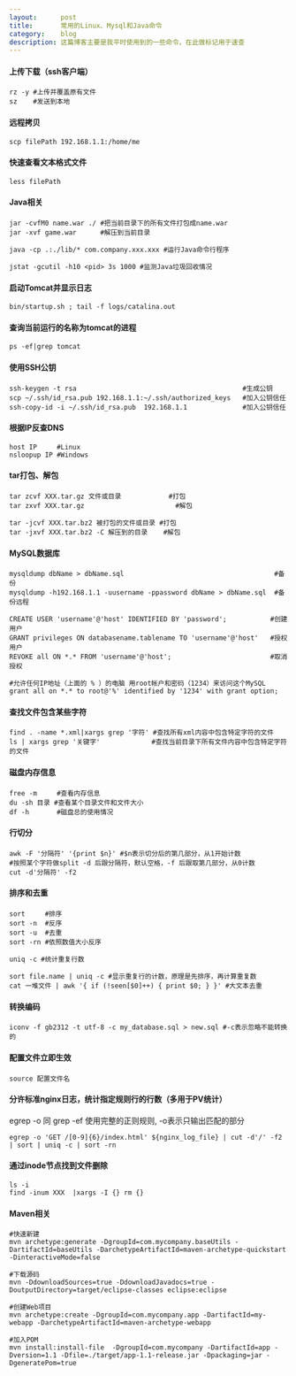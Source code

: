 ```yaml
---
layout:      post
title:       常用的Linux、Mysql和Java命令
category:    blog
description: 这篇博客主要是我平时使用到的一些命令，在此做标记用于速查
---
```


#### 上传下载（ssh客户端）
    rz -y #上传并覆盖原有文件
    sz    #发送到本地
    
#### 远程拷贝
    scp filePath 192.168.1.1:/home/me

#### 快速查看文本格式文件
    less filePath
    
#### Java相关
    jar -cvfM0 name.war ./ #把当前目录下的所有文件打包成name.war
    jar -xvf game.war      #解压到当前目录
    
    java -cp .:./lib/* com.company.xxx.xxx #运行Java命令行程序
    
    jstat -gcutil -h10 <pid> 3s 1000 #监测Java垃圾回收情况

#### 启动Tomcat并显示日志
    bin/startup.sh ; tail -f logs/catalina.out

#### 查询当前运行的名称为tomcat的进程
    ps -ef|grep tomcat

#### 使用SSH公钥
    ssh-keygen -t rsa                                          #生成公钥
    scp ~/.ssh/id_rsa.pub 192.168.1.1:~/.ssh/authorized_keys   #加入公钥信任
    ssh-copy-id -i ~/.ssh/id_rsa.pub  192.168.1.1              #加入公钥信任

#### 根据IP反查DNS
    host IP     #Linux
    nsloopup IP #Windows

#### tar打包、解包    
    tar zcvf XXX.tar.gz 文件或目录            #打包
    tar zxvf XXX.tar.gz                       #解包
    
    tar -jcvf XXX.tar.bz2 被打包的文件或目录 #打包
    tar -jxvf XXX.tar.bz2 -C 解压到的目录    #解包
    
#### MySQL数据库
    mysqldump dbName > dbName.sql                                      #备份
    mysqldump -h192.168.1.1 -uusername -ppassword dbName > dbName.sql  #备份远程
    
    CREATE USER 'username'@'host' IDENTIFIED BY 'password';           #创建用户
    GRANT privileges ON databasename.tablename TO 'username'@'host'   #授权用户
    REVOKE all ON *.* FROM 'username'@'host';                         #取消授权
    
    #允许任何IP地址（上面的 % ）的电脑 用root帐户和密码（1234）来访问这个MySQL
    grant all on *.* to root@'%' identified by '1234' with grant option; 

#### 查找文件包含某些字符
    find . -name *.xml|xargs grep '字符' #查找所有xml内容中包含特定字符的文件
    ls | xargs grep '关键字'             #查找当前目录下所有文件内容中包含特定字符的文件
    
#### 磁盘内存信息
    free -m     #查看内存信息
    du -sh 目录 #查看某个目录文件和文件大小
    df -h       #磁盘总的使用情况
    
#### 行切分
    awk -F '分隔符' '{print $n}' #$n表示切分后的第几部分，从1开始计数
    #按照某个字符做split -d 后跟分隔符，默认空格，-f 后跟取第几部分，从0计数
    cut -d'分隔符' -f2
    
#### 排序和去重
    sort     #排序
    sort -n  #反序
    sort -u  #去重
    sort -rn #依照数值大小反序
    
    uniq -c #统计重复行数
    
    sort file.name | uniq -c #显示重复行的计数，原理是先排序，再计算重复数
    cat 一堆文件 | awk '{ if (!seen[$0]++) { print $0; } }' #大文本去重
    
#### 转换编码
    iconv -f gb2312 -t utf-8 -c my_database.sql > new.sql #-c表示忽略不能转换的

#### 配置文件立即生效
    source 配置文件名
    
#### 分许标准nginx日志，统计指定规则行的行数（多用于PV统计）
egrep -o 同 grep -ef 使用完整的正则规则, -o表示只输出匹配的部分

    egrep -o 'GET /[0-9]{6}/index.html' ${nginx_log_file} | cut -d'/' -f2 | sort | uniq -c | sort -rn
    
#### 通过inode节点找到文件删除
    ls -i
    find -inum XXX  |xargs -I {} rm {}
    
#### Maven相关
    #快速新建
    mvn archetype:generate -DgroupId=com.mycompany.baseUtils -DartifactId=baseUtils -DarchetypeArtifactId=maven-archetype-quickstart -DinteractiveMode=false
    
    #下载源码
    mvn -DdownloadSources=true -DdownloadJavadocs=true -DoutputDirectory=target/eclipse-classes eclipse:eclipse
    
    #创建Web项目
    mvn archetype:create -DgroupId=com.mycompany.app -DartifactId=my-webapp -DarchetypeArtifactId=maven-archetype-webapp
    
    #加入POM
    mvn install:install-file  -DgroupId=com.mycompany -DartifactId=app -Dversion=1.1 -Dfile=./target/app-1.1-release.jar -Dpackaging=jar -DgeneratePom=true

